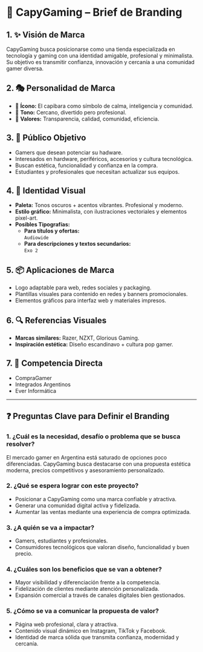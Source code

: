 # 🧠 CapyGaming – Brief de Branding

## 1. ✨ Visión de Marca
CapyGaming busca posicionarse como una tienda especializada en tecnología y gaming con una identidad amigable, profesional y minimalista. Su objetivo es transmitir confianza, innovación y cercanía a una comunidad gamer diversa.

## 2. 🎭 Personalidad de Marca
- 🦫 **Ícono:** El capibara como símbolo de calma, inteligencia y comunidad.  
- 🎯 **Tono:** Cercano, divertido pero profesional.  
- 🧩 **Valores:** Transparencia, calidad, comunidad, eficiencia.

## 3. 🎯 Público Objetivo
- Gamers que desean potenciar su hadware.  
- Interesados en hardware, periféricos, accesorios y cultura tecnológica.  
- Buscan estética, funcionalidad y confianza en la compra.  
- Estudiantes y profesionales que necesitan actualizar sus equipos.

## 4. 🎨 Identidad Visual
- **Paleta:** Tonos oscuros + acentos vibrantes. Profesional y moderno.  
- **Estilo gráfico:** Minimalista, con ilustraciones vectoriales y elementos pixel-art.  
- **Posibles Tipografías:**
  - **Para títulos y ofertas:**  
    `Audiowide`  
  - **Para descripciones y textos secundarios:**  
    `Exo 2`

## 5. 📦 Aplicaciones de Marca
- Logo adaptable para web, redes sociales y packaging.  
- Plantillas visuales para contenido en redes y banners promocionales.  
- Elementos gráficos para interfaz web y materiales impresos.

## 6. 🔍 Referencias Visuales
- **Marcas similares:** Razer, NZXT, Glorious Gaming.  
- **Inspiración estética:** Diseño escandinavo + cultura pop gamer.

## 7. 🥊 Competencia Directa
- CompraGamer  
- Integrados Argentinos  
- Ever Informática

---

## ❓ Preguntas Clave para Definir el Branding

### 1. ¿Cuál es la necesidad, desafío o problema que se busca resolver?
El mercado gamer en Argentina está saturado de opciones poco diferenciadas. CapyGaming busca destacarse con una propuesta estética moderna, precios competitivos y asesoramiento personalizado.

### 2. ¿Qué se espera lograr con este proyecto?
- Posicionar a CapyGaming como una marca confiable y atractiva.  
- Generar una comunidad digital activa y fidelizada.  
- Aumentar las ventas mediante una experiencia de compra optimizada.

### 3. ¿A quién se va a impactar?
- Gamers, estudiantes y profesionales.  
- Consumidores tecnológicos que valoran diseño, funcionalidad y buen precio.

### 4. ¿Cuáles son los beneficios que se van a obtener?
- Mayor visibilidad y diferenciación frente a la competencia.  
- Fidelización de clientes mediante atención personalizada.  
- Expansión comercial a través de canales digitales bien gestionados.

### 5. ¿Cómo se va a comunicar la propuesta de valor?
- Página web profesional, clara y atractiva.  
- Contenido visual dinámico en Instagram, TikTok y Facebook.  
- Identidad de marca sólida que transmita confianza, modernidad y cercanía.


